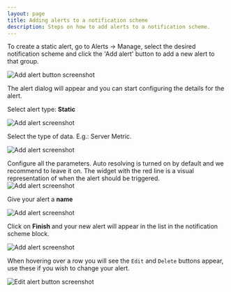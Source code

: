 ```yaml
---
layout: page
title: Adding alerts to a notification scheme
description: Steps on how to add alerts to a notification scheme.
---
```

To create a static alert, go to Alerts -> Manage, select the desired notification scheme and click the 'Add alert' button to add a new alert to that group.

<img alt="Add alert button screenshot" src="{{ site.baseurl }}/gfx/alerting/createAlert/01-Add-New-Alert.png" class="img-responsive" />

The alert dialog will appear and you can start configuring the details for the alert.

Select alert type: **Static**

<img alt="Add alert screenshot" src="{{ site.baseurl }}/gfx/alerting/createAlert/02-Alert-Type.png" style="img-responsive"/>

Select the type of data. E.g.: Server Metric.

<img alt="Add alert screenshot" src="{{ site.baseurl }}/gfx/alerting/createAlert/03-Server-Metric.png" style="img-responsive"/>

Configure all the parameters. Auto resolving is turned on by default and we recommend to leave it on. The widget with the red line is a visual representation of when the alert should be triggered.
<img alt="Add alert screenshot" src="{{ site.baseurl }}/gfx/alerting/createAlert/04-Alert-Rule.png" style="img-responsive"/>

Give your alert a **name**

<img alt="Add alert screenshot" src="{{ site.baseurl }}/gfx/alerting/createAlert/05-Alert-Name.png" style="img-responsive"/>

Click on <strong> Finish </strong> and your new alert will appear in the list in the notification scheme block.

<img alt="Add alert screenshot" src="{{ site.baseurl }}/gfx/alerting/createAlert/06-Finish.png" style="img-responsive"/>

When hovering over a row you will see the `Edit` and `Delete` buttons appear, use these if you wish to change your alert.

<img alt="Edit alert button screenshot" src="{{ site.baseurl }}/gfx/alerting/createAlert/07-Edit-Delete-Alert.png" class="img-responsive" />
